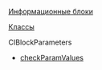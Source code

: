 [Информационные блоки](/api_help/iblock/index.php)

[Классы](/api_help/iblock/classes/index.php)

CIBlockParameters

* [checkParamValues](/api_help/iblock/classes/ciblockparameters/checkparamvalues.php)
